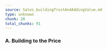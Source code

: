 ```yaml
---
source: Sales_buildingTrustAndAddingValue.md
type: unknown
chunk: 28
total_chunks: 91
---
```


### A. Building to the Price